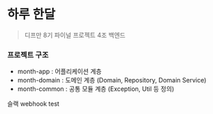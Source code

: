 # 하루 한달
> 디프만 8기 파이널 프로젝트 4조 백엔드

### 프로젝트 구조
* month-app : 어플리케이션 계층
* month-domain : 도메인 계층 (Domain, Repository, Domain Service)
* month-common : 공통 모듈 계층 (Exception, Util 등 정의)

슬랙 webhook test